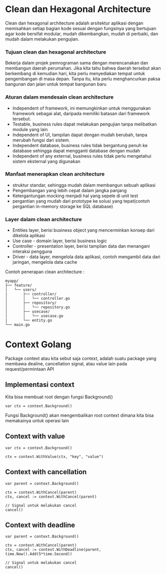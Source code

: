 # Clean dan Hexagonal Architecture  
Clean dan hexagonal architecture adalah arsitektur aplikasi dengan memisahkan setiap bagian kode sesuai dengan fungsinya yang bertujuan agar kode bersifat modular, mudah dikembangkan, mudah di perbaiki, dan mudah dalam melakukan pengujian.

### Tujuan clean dan hexagonal architecture
Bekerja dalam projek pemrograman sama dengan merencanakan dan membangun daerah perumahan. Jika kita tahu bahwa daerah tersebut akan berkembang di kemudian hari, kita perlu menyediakan tempat untuk pengembangan di masa depan. Tanpa itu, kita perlu menghancurkan paksa bangunan dan jalan untuk tempat bangunan baru

### Aturan dalam mendesain clean architecture
* Independent of framework, ini memungkinkan untuk menggunakan framework sebagai alat, daripada memiliki batasan dari framework tersebut.
* Testable, business rules dapat melakukan pengujian tanpa melibatkan module yang lain
* Independent of UI, tampilan dapat dengan mudah berubah, tanpa merubah fungsi dari sistem.
* Independent database, business rules tidak bergantung penuh ke database sehingga dapat mengganti database dengan mudah
* Independent of any external, business rules tidak perlu mengetahui sistem eksternal yang digunakan


### Manfaat menerapkan clean architecture
* struktur standar, sehingga mudah dalam membangun sebuah aplikasi
* Pengembangan yang lebih cepat dalam jangka panjang
* Ketergantungan mocking menjadi hal yang sepele di unit test
* pergantian yang mudah dari prototype ke solusi yang tepat(contoh pergantian in-memory storage ke SQL database)  

### Layer dalam clean architecture
* Entities layer, berisi business object yang mencerminkan konsep dari dikelola aplikasi
* Use case - domain layer, berisi business logic
* Controller - presentation layer, berisi tampilan data dan menangani interaksi pengguna
* Driver - data layer, mengelola data aplikasi, contoh mengambil data dari jaringan, mengelola data cache

Contoh penerapan clean architecture :
```
myapp/
├── feature/
│   └── users/
|       ├── controller/
│       │   └── controller.go
│       ├── repository/
│       │   └── repository.go
│       ├── usecase/ 
│       │   └── usecase.go 
|       └── entity.go
└── main.go
```

# Context Golang
Package context atau kita sebut saja context, adalah suatu package yang membawa dealine, cancellation signal, atau value lain pada request/permintaan API

## Implementasi context
Kita bisa membuat root dengan fungsi Background()

```
var ctx = context.Background()
```

Fungsi Background() akan mengembalikan root context dimana kita bisa memakainya untuk operasi lain

## Context with value
```
var ctx = context.Background()

ctx = context.WithValue(ctx, "key", "value")
```

## Context with cancellation
```
var parent = context.Background()

ctx = context.WithCancel(parent)
ctx, cancel := context.WithCancel(parent)

// Signal untuk melakukan cancel
cancel()
```

## Context with deadline
```
var parent = context.Background()

ctx = context.WithCancel(parent)
ctx, cancel := context.WithDeadline(parent, time.Now().Add(5*time.Second))

// Signal untuk melakukan cancel
cancel()
```

